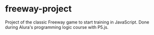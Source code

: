 # freeway-project
Project of the classic Freeway game to start training in JavaScript. Done during Alura's programming logic course with P5.js.
